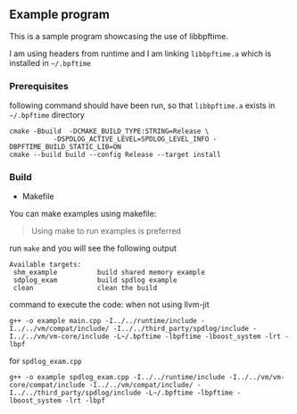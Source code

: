 ## Example program

This is a sample program showcasing the use of libbpftime.

I am using headers from runtime and I am linking `libbpftime.a` which is installed in `~/.bpftime`


### Prerequisites

following command should have been run, so that `libbpftime.a` exists in `~/.bpftime` directory

```shell
cmake -Bbuild  -DCMAKE_BUILD_TYPE:STRING=Release \
           -DSPDLOG_ACTIVE_LEVEL=SPDLOG_LEVEL_INFO -DBPFTIME_BUILD_STATIC_LIB=ON
cmake --build build --config Release --target install
```


### Build

- Makefile

You can make examples using makefile:

> Using make to run examples is preferred

run `make` and you will see the following output

```shell
Available targets:
 shm_example          build shared memory example
 sdplog_exam          build spdlog example
 clean                clean the build
```

command to execute the code:
when not using llvm-jit
```shell
g++ -o example main.cpp -I../../runtime/include -I../../vm/compat/include/ -I../../third_party/spdlog/include -I../../vm/vm-core/include -L~/.bpftime -lbpftime -lboost_system -lrt -lbpf
```

for `spdlog_exam.cpp`
```shell
g++ -o example spdlog_exam.cpp -I../../runtime/include -I../../vm/vm-core/compat/include -I../../vm/compat/include/ -I../../third_party/spdlog/include -L~/.bpftime -lbpftime -lboost_system -lrt -lbpf
```